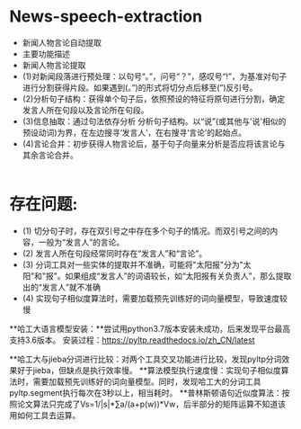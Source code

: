 # News-speech-extraction
+ 新闻人物言论自动提取
+ 主要功能描述
+ 新闻人物言论提取
+ (1)对新闻段落进行预处理：以句号“。”，问号“？”，感叹号“!”，为基准对句子进行分割获得片段。如果遇到(。”)的形式将切分点后移至(”)反引号。
+ (2)分析句子结构：获得单个句子后，依照预设的特征将原句进行分割，确定发言人所在句段以及言论所在句段。
+ (3)信息抽取：通过句法依存分析 分析句子结构。以“说”(或其他与'说'相似的预设动词)为界，在左边搜寻‘发言人’，在右搜寻‘言论’的起始点。
+ (4)言论合并：初步获得人物言论后，基于句子向量来分析是否应将该言论与其余言论合并。<br><br>


# 存在问题:
+ (1) 切分句子时，存在双引号之中存在多个句子的情况。而双引号之间的内容，一般为“发言人”的言论。
+ (2) 发言人所在句段经常同时存在“发言人”和“言论”。
+ (3) 分词工具对一些实体的提取并不准确，可能将"太阳报"分为"太阳"和"报"。如果组成“发言人”的词语较长，如“太阳报有关负责人”，那么提取出的“发言人”就不准确
+ (4) 实现句子相似度算法时，需要加载预先训练好的词向量模型，导致速度较慢 

**哈工大语言模型安装：**尝试用python3.7版本安装未成功，后来发现平台最高支持3.6版本。
安装过程：https://pyltp.readthedocs.io/zh_CN/latest

**哈工大与jieba分词进行比较：对两个工具交叉功能进行比较，发现pyltp分词效果好于jieba，但缺点是执行效率慢。
**算法模型执行速度慢：实现句子相似度算法时，需要加载预先训练好的词向量模型。同时，发现哈工大的分词工具pyltp.segment执行每次在3秒以上，相当耗时。
**普林斯顿语句近似度算法：按照论文算法只完成了Vs=1/|s|*∑a/(a+p(w))*Vw，后半部分的矩阵运算不知道该用如何工具去运算。
